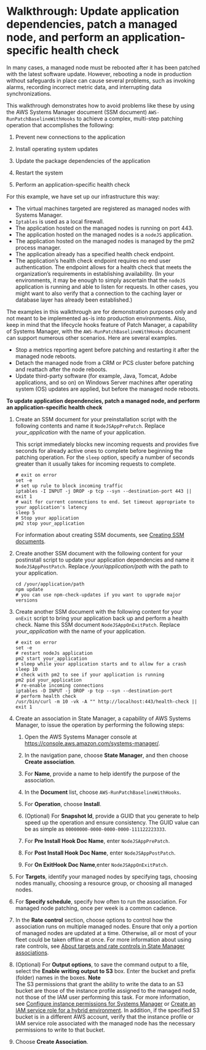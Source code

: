 # Walkthrough: Update application dependencies, patch a managed node, and perform an application\-specific health check<a name="aws-runpatchbaselinewithhooks-walkthrough"></a>

In many cases, a managed node must be rebooted after it has been patched with the latest software update\. However, rebooting a node in production without safeguards in place can cause several problems, such as invoking alarms, recording incorrect metric data, and interrupting data synchronizations\.

This walkthrough demonstrates how to avoid problems like these by using the AWS Systems Manager document \(SSM document\) `AWS-RunPatchBaselineWithHooks` to achieve a complex, multi\-step patching operation that accomplishes the following:

1. Prevent new connections to the application

1. Install operating system updates

1. Update the package dependencies of the application

1. Restart the system

1. Perform an application\-specific health check

For this example, we have set up our infrastructure this way:
+ The virtual machines targeted are registered as managed nodes with Systems Manager\.
+ `Iptables` is used as a local firewall\.
+ The application hosted on the managed nodes is running on port 443\.
+ The application hosted on the managed nodes is a `nodeJS` application\.
+ The application hosted on the managed nodes is managed by the pm2 process manager\.
+ The application already has a specified health check endpoint\.
+ The application’s health check endpoint requires no end user authentication\. The endpoint allows for a health check that meets the organization’s requirements in establishing availability\. \(In your environments, it may be enough to simply ascertain that the `nodeJS` application is running and able to listen for requests\. In other cases, you might want to also verify that a connection to the caching layer or database layer has already been established\.\)

The examples in this walkthrough are for demonstration purposes only and not meant to be implemented as\-is into production environments\. Also, keep in mind that the lifecycle hooks feature of Patch Manager, a capability of Systems Manager, with the `AWS-RunPatchBaselineWithHooks` document can support numerous other scenarios\. Here are several examples\.
+ Stop a metrics reporting agent before patching and restarting it after the managed node reboots\.
+ Detach the managed node from a CRM or PCS cluster before patching and reattach after the node reboots\.
+ Update third\-party software \(for example, Java, Tomcat, Adobe applications, and so on\) on Windows Server machines after operating system \(OS\) updates are applied, but before the managed node reboots\.

**To update application dependencies, patch a managed node, and perform an application\-specific health check**

1. Create an SSM document for your preinstallation script with the following contents and name it `NodeJSAppPrePatch`\. Replace *your\_application* with the name of your application\.

   This script immediately blocks new incoming requests and provides five seconds for already active ones to complete before beginning the patching operation\. For the `sleep` option, specify a number of seconds greater than it usually takes for incoming requests to complete\.

   ```
   # exit on error
   set -e
   # set up rule to block incoming traffic
   iptables -I INPUT -j DROP -p tcp --syn --destination-port 443 || exit 1
   # wait for current connections to end. Set timeout appropriate to your application's latency
   sleep 5 
   # Stop your application
   pm2 stop your_application
   ```

   For information about creating SSM documents, see [Creating SSM documents](create-ssm-doc.md)\.

1. Create another SSM document with the following content for your postinstall script to update your application dependencies and name it `NodeJSAppPostPatch`\. Replace */your/application/path* with the path to your application\.

   ```
   cd /your/application/path
   npm update 
   # you can use npm-check-updates if you want to upgrade major versions
   ```

1. Create another SSM document with the following content for your `onExit` script to bring your application back up and perform a health check\. Name this SSM document `NodeJSAppOnExitPatch`\. Replace *your\_application* with the name of your application\.

   ```
   # exit on error
   set -e
   # restart nodeJs application
   pm2 start your_application
   # sleep while your application starts and to allow for a crash
   sleep 10
   # check with pm2 to see if your application is running
   pm2 pid your_application
   # re-enable incoming connections
   iptables -D INPUT -j DROP -p tcp --syn --destination-port 
   # perform health check
   /usr/bin/curl -m 10 -vk -A "" http://localhost:443/health-check || exit 1
   ```

1. Create an association in State Manager, a capability of AWS Systems Manager, to issue the operation by performing the following steps:

   1. Open the AWS Systems Manager console at [https://console\.aws\.amazon\.com/systems\-manager/](https://console.aws.amazon.com/systems-manager/)\.

   1. In the navigation pane, choose **State Manager**, and then choose **Create association**\.

   1. For **Name**, provide a name to help identify the purpose of the association\.

   1. In the **Document** list, choose `AWS-RunPatchBaselineWithHooks`\.

   1. For **Operation**, choose **Install**\.

   1. \(Optional\) For **Snapshot Id**, provide a GUID that you generate to help speed up the operation and ensure consistency\. The GUID value can be as simple as `00000000-0000-0000-0000-111122223333`\.

   1. For **Pre Install Hook Doc Name**, enter `NodeJSAppPrePatch`\. 

   1. For **Post Install Hook Doc Name**, enter `NodeJSAppPostPatch`\. 

   1. For **On ExitHook Doc Name**,enter `NodeJSAppOnExitPatch`\. 

1. For **Targets**, identify your managed nodes by specifying tags, choosing nodes manually, choosing a resource group, or choosing all managed nodes\.

1. For **Specify schedule**, specify how often to run the association\. For managed node patching, once per week is a common cadence\.

1. In the **Rate control** section, choose options to control how the association runs on multiple managed nodes\. Ensure that only a portion of managed nodes are updated at a time\. Otherwise, all or most of your fleet could be taken offline at once\. For more information about using rate controls, see [About targets and rate controls in State Manager associations](systems-manager-state-manager-targets-and-rate-controls.md)\.

1. \(Optional\) For **Output options**, to save the command output to a file, select the **Enable writing output to S3** box\. Enter the bucket and prefix \(folder\) names in the boxes\.
**Note**  
The S3 permissions that grant the ability to write the data to an S3 bucket are those of the instance profile assigned to the managed node, not those of the IAM user performing this task\. For more information, see [Configure instance permissions for Systems Manager](setup-instance-permissions.md) or [Create an IAM service role for a hybrid environment](sysman-service-role.md)\. In addition, if the specified S3 bucket is in a different AWS account, verify that the instance profile or IAM service role associated with the managed node has the necessary permissions to write to that bucket\.

1. Choose **Create Association**\.